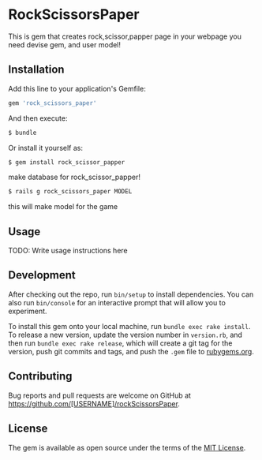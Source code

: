 # RockScissorsPaper

This is gem that creates rock,scissor,papper page in your webpage
you need devise gem, and user model!

## Installation

Add this line to your application's Gemfile:

```ruby
gem 'rock_scissors_paper'
```

And then execute:
```bash
$ bundle
```
Or install it yourself as:
```bash
$ gem install rock_scissor_papper
```
make database for rock_scissor_papper!
```bash
$ rails g rock_scissors_paper MODEL
```
this will make model for the game
## Usage

TODO: Write usage instructions here

## Development

After checking out the repo, run `bin/setup` to install dependencies. You can also run `bin/console` for an interactive prompt that will allow you to experiment.

To install this gem onto your local machine, run `bundle exec rake install`. To release a new version, update the version number in `version.rb`, and then run `bundle exec rake release`, which will create a git tag for the version, push git commits and tags, and push the `.gem` file to [rubygems.org](https://rubygems.org).

## Contributing

Bug reports and pull requests are welcome on GitHub at https://github.com/[USERNAME]/rockScissorsPaper.


## License

The gem is available as open source under the terms of the [MIT License](http://opensource.org/licenses/MIT).
